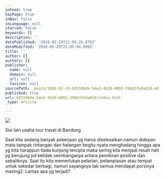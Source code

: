 ```yaml
---
inFeed: true
hasPage: true
inNav: false
inLanguage: null
starred: false
keywords: []
description: ''
datePublished: '2016-02-29T21:05:26.076Z'
dateModified: '2016-02-29T21:05:04.800Z'
title: ''
author: []
authors: []
publisher:
  name: null
  domain: null
  url: null
  favicon: null
sourcePath: _posts/2016-02-29-b93106de-54e2-4628-8092-39b637e9a010.md
published: true
url: b93106de-54e2-4628-8092-39b637e9a010/index.html
_type: Article

---
```

![](https://the-grid-user-content.s3-us-west-2.amazonaws.com/c64ddfac-0a7a-4d28-9446-0d1bd1175d47.jpg)

Sisi lain usaha tour travel di Bandung 

Saat kita sedang banyak pekerjaan yg harus diselesaikan namun didepan mata tampak rintangan dan halangan begitu nyata menghadang hingga apa yg kita harappun tiada kunjung tercipta maka sering kita menjadi resah hati yg berujung pd ketidak seimbanganya antara pemikiran positive dan sebaliknya. Saat itu kita memerlukan pelarian, pelampiasan atau tempat untuk sekedar berbagi, namun sayangnya tak semua mendapat porsinya masing2\. Lantas apa yg terjadi?